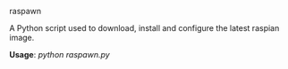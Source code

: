 raspawn

A Python script used to download, install and configure the latest raspian image.

<b>Usage</b>: 
<i>python raspawn.py</i> 
